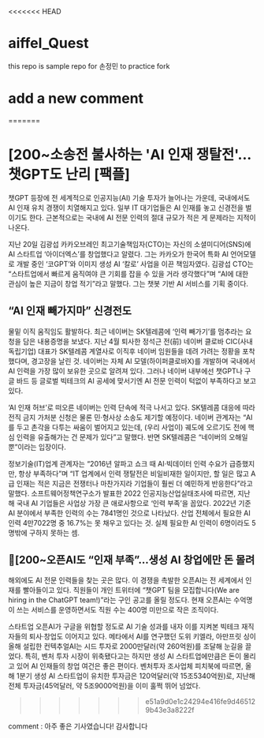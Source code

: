 <<<<<<< HEAD
# aiffel_Quest
this repo is sample repo for 손정민 to practice fork
# add a new comment
=======
# [200~소송전 불사하는 'AI 인재 쟁탈전'...챗GPT도 난리 [팩플]

챗GPT 등장에 전 세계적으로 인공지능(AI) 기술 투자가 늘어나는 가운데, 국내에서도 AI 인재 유치 경쟁이 치열해지고 있다. 일부 IT 대기업들은 AI 인재를 놓고 신경전을 벌이기도 한다. 근본적으로는 국내에 AI 전문 인력의 절대 규모가 적은 게 문제라는 지적이 나온다.

지난 20일 김광섭 카카오브레인 최고기술책임자(CTO)는 자신의 소셜미디어(SNS)에 AI 스타트업 ‘아이더엑스’를 창업했다고 알렸다. 그는 카카오가 한국어 특화 AI 언어모델로 개발 중인 ‘코GPT’와 이미지 생성 AI ‘칼로’ 사업을 이끈 책임자였다. 김광섭 CTO는 “스타트업에서 빠르게 움직여야 큰 기회를 잡을 수 있을 거라 생각했다”며 “AI에 대한 관심이 높은 지금이 창업 적기”라고 말했다. 그는 챗봇 기반 AI 서비스를 기획 중이다.

## “AI 인재 빼가지마” 신경전도 

물밑 이직 움직임도 활발하다. 최근 네이버는 SK텔레콤에 ‘인력 빼가기’를 멈추라는 요청을 담은 내용증명을 보냈다. 지난 4월 퇴사한 정석근 전(前) 네이버 클로바 CIC(사내독립기업) 대표가 SK텔레콤 계열사로 이직후 네이버 임원들을 데려 가려는 정황을 포착했다며, 경고장을 날린 것. 네이버는 자체 AI 모델(하이퍼클로바X)를 개발하며 국내에서 AI 인력을 가장 많이 보유한 곳으로 알려져 있다. 그러나 네이버 내부에선 챗GPT나 구글 바드 등 글로벌 빅테크의 AI 공세에 맞서기엔 AI 전문 인력이 턱없이 부족하다고 보고 있다.

‘AI 인재 허브’로 떠오른 네이버는 인력 단속에 적극 나서고 있다. SK텔레콤 대응에 따라 전직 금지 가처분 신청은 물론 민·형사상 소송도 제기할 예정이다. 네이버 관계자는 “AI를 두고 촌각을 다투는 싸움이 벌어지고 있는데, (우리 사업이) 궤도에 오르기도 전에 핵심 인력을 유출해가는 건 문제가 있다”고 말했다. 반면 SK텔레콤은 “네이버의 오해일 뿐”이라는 입장이다.

정보기술(IT)업계 관계자는 “2016년 알파고 쇼크 때 AI·빅데이터 인력 수요가 급증했지만, 항상 부족하다”며 “IT 업계에서 인력 쟁탈전은 비일비재한 일이지만, 할 일은 많고 A급 인재는 적은 지금은 전쟁터나 마찬가지라 기업들이 훨씬 더 예민하게 반응한다”라고 말했다. 소프트웨어정책연구소가 발표한 2022 인공지능산업실태조사에 따르면, 지난해 국내 AI 기업들은 사업상 가장 큰 애로사항으로 ‘인력 부족’을 꼽았다. 2022년 기준 AI 분야에서 부족한 인력의 수는 7841명인 것으로 나타났다. 산업 전체에서 필요한 AI 인력 4만7022명 중 16.7%는 못 채우고 있다는 것. 실제 필요한 AI 인력이 6명이라도 5명밖에 구하지 못하는 셈.

## [200~오픈AI도 “인재 부족”…생성 AI 창업에만 돈 몰려

해외에도 AI 전문 인력들을 찾는 곳은 많다. 이 경쟁을 촉발한 오픈AI는 전 세계에서 인재를 빨아들이고 있다. 직원들이 개인 트위터에 “챗GPT 팀을 모집합니다(We are hiring in the ChatGPT team!)”라는 구인 공고를 올릴 정도다. 현재 오픈AI는 수억명이 쓰는 서비스를 운영하면서도 직원 수는 400명 미만으로 작은 조직이다.

스타트업 오픈AI가 구글을 위협할 정도로 AI 기술 성과를 내자 이를 지켜본 빅테크 재직자들의 퇴사·창업도 이어지고 있다. 메타에서 AI를 연구했던 도위 키엘라, 아만프릿 싱이 올해 설립한 컨텍추얼AI는 시드 투자로 2000만달러(약 260억원)를 조달해 눈길을 끌었다. 특히, 벤처 투자 시장이 위축됐다고는 하지만 생성 AI 스타트업에만큼은 돈이 몰리고 있어 AI 인재들의 창업 여건은 좋은 편이다. 벤처투자 조사업체 피치북에 따르면, 올해 1분기 생성 AI 스타트업이 유치한 투자금은 120억달러(약 15조5340억원)로, 지난해 전체 투자금(45억달러, 약 5조9000억원)을 이미 훌쩍 뛰어 넘었다.
>>>>>>> e51a9d0e1c24294e416fe9d465129b43e3a8222f

comment : 아주 좋은 기사였습니다! 감사합니다
